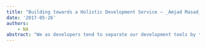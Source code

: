 ```yaml
---
title: "Building towards a Holistic Development Service — _Amjad Masad_"
date: '2017-05-26'
authors: 
    - NA
abstract: "We as developers tend to separate our development tools by the stage of the development lifecycle: authoring, executing, building, or deployment. But this limits how much information each tool has at it’s disposal and therefore how much utility it can provide. For example, your IDE can show you the callers of a particular function but because it it’s not involved in running your code it can’t tell you how many times that function failed at runtime. Even worse, we end up with a lot of redundant implementations of the same functions – for example parsers – because it’s easier than sharing the work. At Replit we’re growing a holistic development service from the ground up. At first our service just executed user code. Then it gained code intelligence capabilities like Lint. Then it understood the project structure and dependencies. Then it knew how to test code. And now it’s growing to understand deployment. All this within a single service. We envision this to become a long-lived always-on service that understands your code in all it’s stages and can be at your disposal anywhere you are regardless of the device, platform or the programming language you’re using."
---
```


